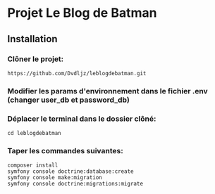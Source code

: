 # Projet Le Blog de Batman

## Installation

### Clôner le projet:

    https://github.com/Dvdljz/leblogdebatman.git

### Modifier les params d'environnement dans le fichier .env (changer user_db et password_db)

### Déplacer le terminal dans le dossier clôné:

    cd leblogdebatman

### Taper les commandes suivantes:

    composer install
    symfony console doctrine:database:create
    symfony console make:migration
    symfony console doctrine:migrations:migrate